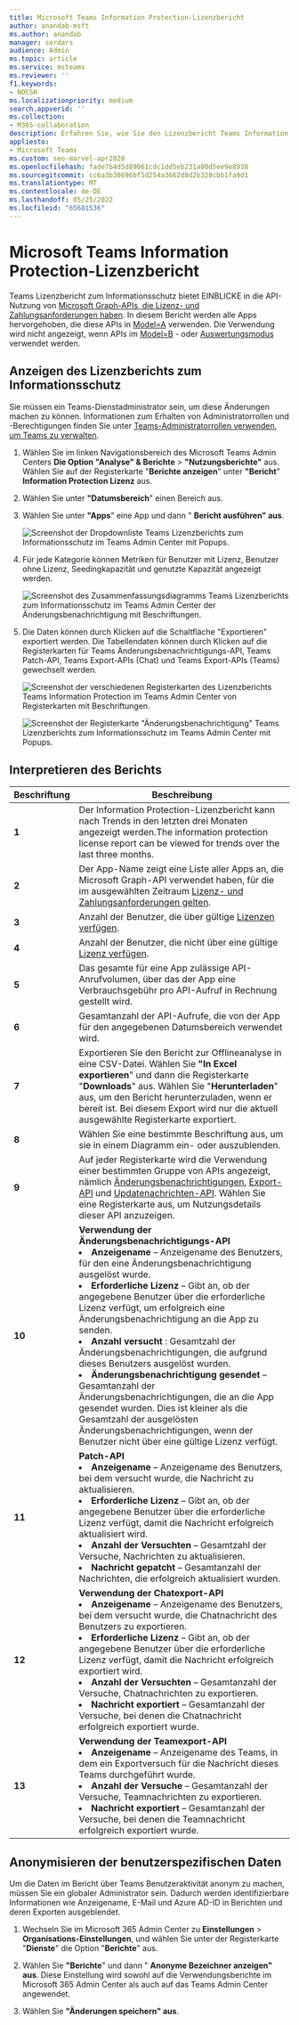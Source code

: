 ```yaml
---
title: Microsoft Teams Information Protection-Lizenzbericht
author: anandab-msft
ms.author: anandab
manager: serdars
audience: Admin
ms.topic: article
ms.service: msteams
ms.reviewer: ''
f1.keywords:
- NOCSH
ms.localizationpriority: medium
search.appverid: ''
ms.collection:
- M365-collaboration
description: Erfahren Sie, wie Sie den Lizenzbericht Teams Information Protection im Microsoft Teams Admin Center verwenden, um zu sehen, wie Apps in Ihrer Organisation Abonnement-APIs für Änderungsbenachrichtigungsereignisse verwenden.
appliesto:
- Microsoft Teams
ms.custom: seo-marvel-apr2020
ms.openlocfilehash: fade7b4d5d89061cdc1dd5eb231a80d5ee9e8938
ms.sourcegitcommit: cc6a3b30696bf5d254a3662d8d2b328cbb1fa9d1
ms.translationtype: MT
ms.contentlocale: de-DE
ms.lasthandoff: 05/25/2022
ms.locfileid: "65681536"
---
```

# <a name="microsoft-teams-information-protection-license-report"></a>Microsoft Teams Information Protection-Lizenzbericht


Teams Lizenzbericht zum Informationsschutz bietet EINBLICKE in die API-Nutzung von [Microsoft Graph-APIs, die Lizenz- und Zahlungsanforderungen haben](/graph/teams-licenses). In diesem Bericht werden alle Apps hervorgehoben, die diese APIs in [Model=A](/graph/teams-licenses#modela-requirements) verwenden. Die Verwendung wird nicht angezeigt, wenn APIs im [Model=B](/graph/teams-licenses#modelb-requirements) - oder [Auswertungsmodus](/graph/teams-licenses#evaluation-mode-default-requirements) verwendet werden. 


## <a name="view-the-information-protection-license-report"></a>Anzeigen des Lizenzberichts zum Informationsschutz

Sie müssen ein Teams-Dienstadministrator sein, um diese Änderungen machen zu können. Informationen zum Erhalten von Administratorrollen und -Berechtigungen finden Sie unter [Teams-Administratorrollen verwenden, um Teams zu verwalten](../using-admin-roles.md).

1. Wählen Sie im linken Navigationsbereich des Microsoft Teams Admin Centers **Die Option "Analyse" & Berichte** > **"Nutzungsberichte"** aus. Wählen Sie auf der Registerkarte "**Berichte anzeigen**" unter **"Bericht**" **Information Protection Lizenz** aus.
2. Wählen Sie unter **"Datumsbereich**" einen Bereich aus.
3. Wählen Sie unter **"Apps**" eine App und dann " **Bericht ausführen" aus**.

    ![Screenshot der Dropdownliste Teams Lizenzberichts zum Informationsschutz im Teams Admin Center mit Popups.](../media/teams-info-protection-license-report-dropdown-with-callouts.png "Screenshot der Dropdownliste Teams Lizenzberichts zum Informationsschutz im Teams Admin Center mit Popups.")

4. Für jede Kategorie können Metriken für Benutzer mit Lizenz, Benutzer ohne Lizenz, Seedingkapazität und genutzte Kapazität angezeigt werden. 

    ![Screenshot des Zusammenfassungsdiagramms Teams Lizenzberichts zum Informationsschutz im Teams Admin Center der Änderungsbenachrichtigung mit Beschriftungen.](../media/teams-info-protection-license-report-chart-with-callouts.png "Screenshot des Zusammenfassungsdiagramms Teams Lizenzberichts zum Informationsschutz im Teams Admin Center der Änderungsbenachrichtigung mit Beschriftungen.")

5. Die Daten können durch Klicken auf die Schaltfläche "Exportieren" exportiert werden. Die Tabellendaten können durch Klicken auf die Registerkarten für Teams Änderungsbenachrichtigungs-API, Teams Patch-API, Teams Export-APIs (Chat) und Teams Export-APIs (Teams) gewechselt werden. 

    ![Screenshot der verschiedenen Registerkarten des Lizenzberichts Teams Information Protection im Teams Admin Center von Registerkarten mit Beschriftungen.](../media/teams-info-protection-license-report-legend-tabs-with-callouts.png "Screenshot der verschiedenen Registerkarten des Lizenzberichts Teams Information Protection im Teams Admin Center von Registerkarten mit Beschriftungen.")

    ![Screenshot der Registerkarte "Änderungsbenachrichtigung" Teams Lizenzberichts zum Informationsschutz im Teams Admin Center mit Popups.](../media/teams-info-protection-license-report-change-notification-with-callouts.png "Screenshot der Registerkarte &quot;Änderungsbenachrichtigung&quot; Teams Lizenzberichts zum Informationsschutz im Teams Admin Center mit Popups.")


## <a name="interpret-the-report"></a>Interpretieren des Berichts

|Beschriftung |Beschreibung  |
|--------|-------------|
|**1**   |Der Information Protection-Lizenzbericht kann nach Trends in den letzten drei Monaten angezeigt werden.The information protection license report can be viewed for trends over the last three months. |
|**2**   |Der App-Name zeigt eine Liste aller Apps an, die Microsoft Graph-API verwendet haben, für die im ausgewählten Zeitraum [Lizenz- und Zahlungsanforderungen gelten](/graph/teams-licenses).|
|**3**   |Anzahl der Benutzer, die über gültige [Lizenzen verfügen](/graph/teams-licenses#required-licenses-for-modela).  |
|**4**   |Anzahl der Benutzer, die nicht über eine gültige [Lizenz verfügen](/graph/teams-licenses#required-licenses-for-modela).  |
|**5**   |Das gesamte für eine App zulässige API-Anrufvolumen, über das der App eine Verbrauchsgebühr pro API-Aufruf in Rechnung gestellt wird. |
|**6**   |Gesamtanzahl der API-Aufrufe, die von der App für den angegebenen Datumsbereich verwendet wird. |
|**7**   |Exportieren Sie den Bericht zur Offlineanalyse in eine CSV-Datei. Wählen Sie **"In Excel exportieren**" und dann die Registerkarte "**Downloads**" aus. Wählen Sie "**Herunterladen**" aus, um den Bericht herunterzuladen, wenn er bereit ist. Bei diesem Export wird nur die aktuell ausgewählte Registerkarte exportiert.|
|**8**   |Wählen Sie eine bestimmte Beschriftung aus, um sie in einem Diagramm ein- oder auszublenden. |
|**9**   |Auf jeder Registerkarte wird die Verwendung einer bestimmten Gruppe von APIs angezeigt, nämlich [Änderungsbenachrichtigungen](/graph/api/resources/webhooks), [Export-API](/microsoftteams/export-teams-content) und [Updatenachrichten-API](/graph/api/message-update). Wählen Sie eine Registerkarte aus, um Nutzungsdetails dieser API anzuzeigen. |
|**10**   |**Verwendung der Änderungsbenachrichtigungs-API**<li>**Anzeigename** – Anzeigename des Benutzers, für den eine Änderungsbenachrichtigung ausgelöst wurde.</li><li>**Erforderliche Lizenz** – Gibt an, ob der angegebene Benutzer über die erforderliche Lizenz verfügt, um erfolgreich eine Änderungsbenachrichtigung an die App zu senden.</li><li>**Anzahl versucht** : Gesamtzahl der Änderungsbenachrichtigungen, die aufgrund dieses Benutzers ausgelöst wurden.</li><li>**Änderungsbenachrichtigung gesendet** – Gesamtanzahl der Änderungsbenachrichtigungen, die an die App gesendet wurden. Dies ist kleiner als die Gesamtzahl der ausgelösten Änderungsbenachrichtigungen, wenn der Benutzer nicht über eine gültige Lizenz verfügt.</li>|
|**11**|**Patch-API**<li>**Anzeigename** – Anzeigename des Benutzers, bei dem versucht wurde, die Nachricht zu aktualisieren.</li> <li>**Erforderliche Lizenz** – Gibt an, ob der angegebene Benutzer über die erforderliche Lizenz verfügt, damit die Nachricht erfolgreich aktualisiert wird.</li><li>**Anzahl der Versuchten** – Gesamtzahl der Versuche, Nachrichten zu aktualisieren.</li><li>**Nachricht gepatcht** – Gesamtanzahl der Nachrichten, die erfolgreich aktualisiert wurden.</li>|
|**12**|**Verwendung der Chatexport-API**<li>**Anzeigename** – Anzeigename des Benutzers, bei dem versucht wurde, die Chatnachricht des Benutzers zu exportieren.</li><li>**Erforderliche Lizenz** – Gibt an, ob der angegebene Benutzer über die erforderliche Lizenz verfügt, damit die Nachricht erfolgreich exportiert wird.</li><li>**Anzahl der Versuchten** – Gesamtanzahl der Versuche, Chatnachrichten zu exportieren.</li><li>**Nachricht exportiert** – Gesamtanzahl der Versuche, bei denen die Chatnachricht erfolgreich exportiert wurde.</li> |
|**13**|**Verwendung der Teamexport-API**<li>**Anzeigename** – Anzeigename des Teams, in dem ein Exportversuch für die Nachricht dieses Teams durchgeführt wurde.</li><li>**Anzahl der Versuche** – Gesamtanzahl der Versuche, Teamnachrichten zu exportieren.</li><li>**Nachricht exportiert** – Gesamtanzahl der Versuche, bei denen die Teamnachricht erfolgreich exportiert wurde.</li> |


## <a name="make-the-user-specific-data-anonymous"></a>Anonymisieren der benutzerspezifischen Daten

Um die Daten im Bericht über Teams Benutzeraktivität anonym zu machen, müssen Sie ein globaler Administrator sein. Dadurch werden identifizierbare Informationen wie Anzeigename, E-Mail und Azure AD-ID in Berichten und deren Exporten ausgeblendet.

1. Wechseln Sie im Microsoft 365 Admin Center zu **Einstellungen** \> **Organisations-Einstellungen**, und wählen Sie unter der Registerkarte "**Dienste**" die Option "**Berichte**" aus.
    
2. Wählen Sie **"Berichte**" und dann " **Anonyme Bezeichner anzeigen" aus**. Diese Einstellung wird sowohl auf die Verwendungsberichte im Microsoft 365 Admin Center als auch auf das Teams Admin Center angewendet.
  
3. Wählen Sie **"Änderungen speichern" aus**.